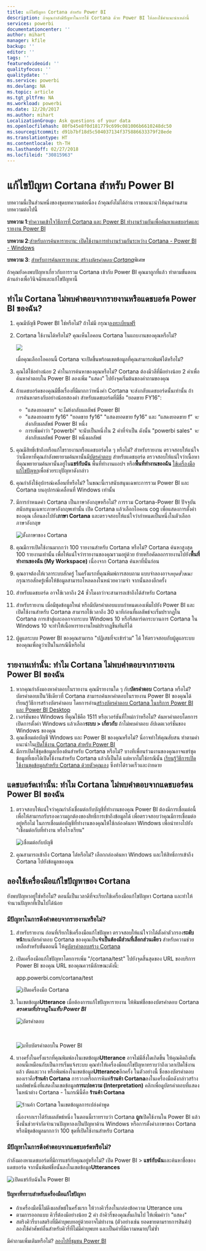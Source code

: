 ```yaml
---
title: แก้ไขปัญหา Cortana สำหรับ Power BI
description: ถ้าคุณกำลังมีปัญหาในการใช้ Cortana ด้วย Power BI ให้ลองใช้คำแนะนำเหล่านี้
services: powerbi
documentationcenter: ''
author: mihart
manager: kfile
backup: ''
editor: ''
tags: ''
featuredvideoid: ''
qualityfocus: ''
qualitydate: ''
ms.service: powerbi
ms.devlang: NA
ms.topic: article
ms.tgt_pltfrm: NA
ms.workload: powerbi
ms.date: 12/20/2017
ms.author: mihart
LocalizationGroup: Ask questions of your data
ms.openlocfilehash: 80fb45e8f0d181779c699c081006b6610248dc50
ms.sourcegitcommit: d91b7bf18d5c504037134f375886633379f28ede
ms.translationtype: HT
ms.contentlocale: th-TH
ms.lasthandoff: 02/27/2018
ms.locfileid: "30815963"
---
```

# <a name="troubleshoot-cortana-for-power-bi"></a>แก้ไขปัญหา Cortana สำหรับ Power BI
บทความนี้เป็นส่วนหนึ่งของชุดบทความต่อเนื่อง ถ้าคุณยังไม่ได้อ่าน เราขอแนะนำให้คุณอ่านสามบทความต่อไปนี้

**บทความ 1**:[ทำความเข้าใจวิธีการที่ Cortana และ Power BI ทำงานร่วมกันเพื่อค้นหาแดชบอร์ดและรายงาน Power BI](service-cortana-intro.md)

**บทความ 2**:[สำหรับการค้นหารายงาน: เปิดใช้งานการทำงานร่วมกันระหว่าง Cortana - Power BI - Windows](service-cortana-enable.md)

**บทความ 3**: [สำหรับการค้นหารายงาน: สร้าง*บัตรคำตอบ Cortana*](service-cortana-answer-cards.md)พิเศษ

ถ้าคุณยังคงพบปัญหาเกี่ยวกับการรวม Cortana เข้ากับ Power BI คุณมาถูกที่แล้ว ทำตามขั้นตอนด้านล่างเพื่อวินิจฉัยและแก้ไขปัญหานี้

## <a name="why-doesnt-cortana-find-answers-from-my-power-bi-reports-or-dashboards"></a>ทำไม Cortana ไม่พบคำตอบจากรายงานหรือแดชบอร์ด Power BI ของฉัน?
1. คุณมีบัญชี Power BI ใช่หรือไม่?  ถ้าไม่มี กรุณา[ลงทะเบียนฟรี](service-self-service-signup-for-power-bi.md)
2. Cortana ใช้งานได้หรือไม่?  คุณเห็นไอคอน Cortana ในแถบงานของคุณหรือไม่?

    ![](media/service-cortana-troubleshoot/power-bi-cortana-icon.png)

    เมื่อคุณเลือกไอคอนนี้ Cortana จะเปิดขึ้นพร้อมเขตข้อมูลที่คุณสามารถพิมพ์ได้หรือไม่?
3. คุณได้ใช้อย่างน้อย 2 คำในการค้นหาของคุณหรือไม่? Cortana ต้องมีวลีที่มีอย่างน้อย 2 คำเพื่อค้นหาคำตอบใน Power BI ลองเพิ่ม "แสดง" ไปยังจุดเริ่มต้นของคำถามของคุณ
4. ถ้าแดชบอร์ดของคุณมีชื่อเรื่องที่มีมากกว่าหนึ่งคำ Cortana จะส่งกลับแดชบอร์ดนั้นเท่านั้น ถ้าการค้นหาตรงกับอย่างน้อยสองคำ สำหรับแดชบอร์ดที่มีชื่อ "ยอดขาย FY16":

   * "แสดงยอดขาย" จะ*ไม่*ส่งกลับผลลัพธ์ Power BI   
   * "แสดงยอดขาย fy16" "ยอดขาย fy16" "แสดงยอดขาย fy16" และ “แสดงยอดขาย f” *จะ*ส่งกลับผลลัพธ์ Power BI หนึ่ง    
   * การเพิ่มคำว่า "powerbi" จะนับเป็นหนึ่งใน 2 คำที่จำเป็น ดังนั้น "powerbi sales" *จะ*ส่งกลับผลลัพธ์ Power BI หนึ่งผลลัพธ์
5. คุณมีสิทธิ์เข้าถึงหรือแก้ไขรายงานหรือแดชบอร์ดใด ๆ หรือไม่? สำหรับรายงาน ตรวจสอบให้แน่ใจว่าเนื้อหาที่คุณกำลังพยายามค้นหานั้นมี[บัตรคำตอบ](service-cortana-answer-cards.md)  สำหรับแดชบอร์ด ตรวจสอบให้แน่ใจว่าเนื้อหาที่คุณพยายามค้นหานั้นอยู่ใน**แชร์กับฉัน** พื้นที่ทำงานแอปฯ  หรือ**พื้นที่ทำงานของฉัน** [ใช้เครื่องมือแก้ไขปัญหา](#try-the-cortana-troubleshooting-tool)เพื่อช่วยระบุปัญหาดังกล่าว
6. คุณกำลังใช้อุปกรณ์เคลื่อนที่หรือไม่?  ในขณะนี้เราสนับสนุนเฉพาะการรวม Power BI และ Cortana บนอุปกรณ์เคลื่อนที่ Windows เท่านั้น
7. มีการกำหนดค่า Cortana เป็นภาษาอังกฤษหรือไม่?  การรวม Cortana-Power BI ปัจจุบันสนับสนุนเฉพาะภาษาอังกฤษเท่านั้น เปิด Cortana แล้วเลือกไอคอน cog เพื่อแสดงการตั้งค่าของคุณ เลื่อนลงไปยัง**ภาษา Cortana** และตรวจสอบให้แน่ใจว่ากำหนดเป็นหนึ่งในตัวเลือกภาษาอังกฤษ

   ![ตั้งภาษาของ Cortana](media/service-cortana-troubleshoot/power-bi-cortana-language.png)
8. คุณมีการเปิดใช้งานมากกว่า 100 รายงานสำหรับ Cortana หรือไม่?  Cortana ค้นหาสูงสุด 100 รายงานเท่านั้น  เพื่อให้แน่ใจว่ารายงานของคุณรวมอยู่ด้วย ย้ายหรือคัดลอกรายงานไปยัง**พื้นที่ทำงานของฉัน (My Workspace)** เนื่องจาก Cortana ค้นหาที่นั่นก่อน
9. คุณอาจต้องให้เวลาระบบสักครู่ ในครั้งแรกที่คุณพิมพ์การสอบถาม แบบจำลองอาจ*หยุดชั่วขณะ* กรุณารอสักครู่เพื่อให้ข้อมูลสามารถโหลดลงในหน่วยความจำ จากนั้นลองอีกครั้ง
10. สำหรับแดชบอร์ด อาจใช้เวลาถึง 24 ชั่วโมงกว่าจะสามารถเข้าถึงได้สำหรับ Cortana    
11. สำหรับรายงาน เมื่อมีชุดข้อมูลใหม่ หรือมีบัตรคำตอบแบบกำหนดเองเพิ่มไปยัง Power BI และเปิดใช้งานสำหรับ Cortana สามารถใช้เวลาถึง 30 นาทีก่อนที่ผลลัพธ์จะเริ่มปรากฏใน Cortana การเข้าสู่และออกจากระบบ Windows 10 หรือรีสตาร์ตกระบวนการ Cortana ใน Windows 10 จะทำให้เนื้อหารายงานใหม่ปรากฏขึ้นทันทีได้  
12. ผู้ดูแลระบบ Power BI ของคุณสามารถ "ปฏิเสธที่จะเข้าร่วม" ได้ ให้ตรวจสอบกับผู้ดูแลระบบของคุณเพื่อดูว่าเป็นในกรณีนี้หรือไม่

## <a name="reports-only-why-doesnt-cortana-find-answers-from-my-power-bi-reports"></a>รายงานเท่านั้น: ทำไม Cortana ไม่พบคำตอบจากรายงาน Power BI ของฉัน
1. หากคุณกำลังมองหาคำตอบในรายงาน คุณมีรายงานใด ๆ กับ**บัตรคำตอบ** Cortana หรือไม่? บัตรคำตอบเป็นวิธีเดียวที่ Cortana สามารถค้นหาคำตอบในรายงาน Power BI ของคุณได้  เรียนรู้วิธีการสร้างบัตรคำตอบ โดยการอ่าน[สร้างบัตรคำตอบ Cortana ในบริการ Power BI และ Power BI Desktop](service-cortana-answer-cards.md)
2. เวอร์ชันของ Windows ที่คุณใช้คือ 1511 หรือเวอร์ชันที่ใหม่กว่าหรือไม่?  ค้นหาคำตอบโดยการเปิดการตั้งค่า Windows แล้วเลือก**ระบบ > เกี่ยวกับ** ถ้าไม่พบคำตอบ อัปเดตเวอร์ชั่นของ Windows ของคุณ
3. คุณเชื่อมต่อบัญชี Windows และ Power BI ของคุณหรือไม่? นี่อาจทำให้คุณสับสน ทำตามคำแนะนำใน[เปิดใช้งาน Cortana สำหรับ Power BI](service-cortana-enable.md#add-your-power-bi-credentials-to-windows)
4. มีการเปิดใช้ชุดข้อมูลเบื้องต้นสำหรับ Cortana หรือไม่? บางทีเพื่อนร่วมงานของคุณอาจแชร์ชุดข้อมูลที่เธอได้เปิดใช้งานสำหรับ Cortana แล้วก็เป็นได้ แต่หากไม่ใช่กรณีนั้น [เรียนรู้วิธีการเปิดใช้งานชุดข้อมูลสำหรับ Cortana ด้วยตัวคุณเอง](service-cortana-enable.md) ซึ่งทำได้รวดเร็วและง่ายดาย

## <a name="dashboards-only-why-doesnt-cortana-find-answers-from-my-power-bi-dashboards"></a>แดชบอร์ดเท่านั้น: ทำไม Cortana ไม่พบคำตอบจากแดชบอร์ดน Power BI ของฉัน
1. ตรวจสอบให้แน่ใจว่าคุณกำลังเชื่อมต่อกับบัญชีที่ทำงานของคุณ Power BI ต้องมีการเชื่อมต่อนี้เพื่อให้สามารถรับรองความถูกต้องของสิทธิ์การเข้าถึงข้อมูลได้ เพื่อตรวจสอบว่าคุณมีการเชื่อมต่ออยู่หรือไม่ ในการเชื่อมต่อบัญชีที่ทำงานของคุณให้ใช้กล่องค้นหา Windows เพื่อนำทางไปยัง "เชื่อมต่อกับที่ทำงาน หรือโรงเรียน"  

    ![เชื่อมต่อกับบัญชี](media/service-cortana-troubleshoot/power-bi-cortana-connect.png)
2. คุณสามารถเข้าถึง Cortana ได้หรือไม่? เลือกกล่องค้นหา Windows และให้สิทธิ์การเข้าถึง Cortana ไปยังข้อมูลของคุณ

## <a name="try-the-cortana-troubleshooting-tool"></a>ลองใช้เครื่องมือแก้ไขปัญหาของ Cortana
ยังพบปัญหาอยู่ใช่หรือไม่?  ตอนนี้เป็นเวลาดีที่จะเรียกใช้เครื่องมือแก้ไขปัญหา Cortana และทำให้จำนวนปัญหาที่เป็นไปได้น้อย

### <a name="having-trouble-retrieving-answers-from-a-report"></a>มีปัญหาในการดึงคำตอบจากรายงานหรือไม่?
1. สำหรับรายงาน ก่อนที่เรียกใช้เครื่องมือแก้ไขปัญหา ตรวจสอบให้แน่ใจว่าได้ตั้งค่าตัวกรอง**ระดับหน้า**บนบัตรคำตอบ Cortana ของคุณเป็น**จำเป็นต้องมีส่วนที่เลือกส่วนเดียว** สำหรับความช่วยเหลือสำหรับขั้นตอนนี้ ให้ดู[บัตรคำตอบสร้าง Cortana](service-cortana-answer-cards.md)
2. เปิดเครื่องมือแก้ไขปัญหาโดยการเพิ่ม "/cortana/test" ไปยังจุดสิ้นสุดของ URL ของบริการ Power BI ของคุณ URL ของคุณควรมีลักษณะดังนี้:

   app.powerbi.com/cortana/test

   ![เปิดเครื่องมือ Cortana](media/service-cortana-troubleshoot/power-bi-cortana-tool2.png)
3. ในเขตข้อมูล**Utterance** เมื่อต้องการแก้ไขปัญหารายงาน ให้พิมพ์ชื่อของบัตรคำตอบ Cortana ***ตรงตามที่ปรากฏในแท็บ Power BI***

   ![บัตรคำตอบ](media/service-cortana-troubleshoot/power-bi-answer-card-new.png)

   </br>

   ![แท็บบัตรคำตอบใน Power BI](media/service-cortana-troubleshoot/power-bi-answer-card2.png)
4. บางครั้งในครั้งแรกที่คุณพิมพ์ลงในเขตข้อมูล**Utterance** อาจไม่มีสิ่งใดเกิดขึ้น ให้คุณคิดถึงขั้นตอนนี้เหมือนกับเป็นการเริ่มแจ้งระบบ คุณทำให้เครื่องมือแก้ไขปัญหาทราบว่าถึงเวลาเปิดใช้งานแล้ว ตัดและวาง หรือพิมพ์ลงในเขตข้อมูล**Utterance**อีกครั้ง ในตัวอย่างนี้ ชื่อของบัตรคำตอบของเราคือ**ร้านค้า Cortana** การวางหรือการพิมพ์**ร้านค้า Cortana**ลงในเครื่องมือดังกล่าวสร้างผลลัพธ์หนึ่งที่แสดงในเขตข้อมูล**การแปลความ (Interpretation)** คลิกเพื่อดูบัตรคำตอบที่แสดงในหน้าต่าง Cortana - ในกรณีนี้คือ **ร้านค้า Cortana**

   ![ร้านค้า Cortana ในเขตข้อมูลการเปล่งคำพูด](media/service-cortana-troubleshoot/power-bi-utterance.png)

   เนื่องจากเราได้รับผลลัพธ์หนึ่ง ในตอนนี้เราทราบว่า Cortana **ถูก**เปิดใช้งานใน Power BI แล้ว ซึ่งนั่นช่วยจำกัดจำนวนปัญหาลงเป็นปัญหาด้าน Windows หรือการตั้งค่าภาษาของ Cortana หรือมีชุดข้อมูลมากกว่า 100 ชุดที่เปิดใช้งานสำหรับ Cortana

### <a name="having-trouble-retrieving-answers-from-a-dashboard"></a>มีปัญหาในการดึงคำตอบจากแดชบอร์ดหรือไม่?
กำลังมองหาแดชบอร์ดที่มีการแชร์กับคุณอยู่หรือไม่?  เปิด Power BI > **แชร์กับฉัน**และค้นหาชื่อของแดชบอร์ด  จากนั้นพิมพ์ชื่อนั้นลงในเขตข้อมูล**Utterances**

![เปิดแชร์กับฉันใน Power BI](media/service-cortana-troubleshoot/power-bi-cortana-shared-with-me.png)


#### <a name="troubleshooting-tool-known-issues"></a>ปัญหาที่ทราบสำหรับเครื่องมือแก้ไขปัญหา
* ถ้าเครื่องมือนี้ไม่ดึงผลลัพธ์ในครั้งแรก ให้วางคิวรี่ลงในกล่องข้อความ Utterance แทน
* ตามการออกแบบ คิวรี่ต้องมีอย่างน้อย 2 คำ  ถ้าคิวรี่ของคุณสั้นเกินไป ให้เพิ่มคำว่า "แสดง"
* สตริงคิวรี่บางสตริงที่มีคำบุพบทอยู่ด้วยอาจไม่ทำงาน (ตัวอย่างเช่น ยอดขายตามรายการสินค้า) ลองใช้คำศัพท์อื่นสำหรับคิวรี่ที่ไม่มีคำบุพบท และเป็นคำที่มีความหมาย/ไม่ซ้ำ

มีคำถามเพิ่มเติมหรือไม่? [ลองไปที่ชุมชน Power BI](http://community.powerbi.com/)
